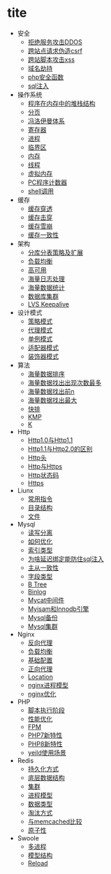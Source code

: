 # tite

- 安全
  * [拒绝服务攻击DDOS](安全/拒绝服务攻击DDOS.md)
  * [跨站点请求伪造csrf](安全/跨站点请求伪造csrf.md)
  * [跨站脚本攻击xss](安全/跨站脚本攻击xss.md)
  * [域名劫持](安全/域名劫持.md)
  * [php安全函数](安全/php安全函数.md)
  * [sql注入](安全/sql注入.md)
- 操作系统
  * [程序在内存中的堆栈结构](操作系统/程序在内存中的堆栈结构.md)
  * [分页](操作系统/分页.md)
  * [冯洛伊曼体系](操作系统/冯洛伊曼体系.md)
  * [寄存器](操作系统/寄存器.md)
  * [进程](操作系统/进程.md)
  * [临界区](操作系统/临界区.md)
  * [内存](操作系统/内存.md)
  * [线程](操作系统/线程.md)
  * [虚拟内存](操作系统/虚拟内存.md)
  * [PC程序计数器](操作系统/PC程序计数器.md)
  * [shell调用](操作系统/shell调用.md)
- 缓存
  * [缓存穿透](缓存/缓存穿透.md)
  * [缓存击穿](缓存/缓存击穿.md)
  * [缓存雪崩](缓存/缓存雪崩.md)
  * [缓存一致性](缓存/缓存一致性.md)
- 架构
  * [分库分表策略及扩展](架构/分库分表策略及扩展.md)
  * [负载均衡](架构/负载均衡.md)
  * [高可用](架构/高可用.md)
  * [海量日志处理](架构/海量日志处理.md)
  * [海量数据统计](架构/海量数据统计.md)
  * [数据库集群](架构/数据库集群.md)
  * [LVS Keepalive](架构/LVS+keepalive.md)
- 设计模式
  * [策略模式](设计模式/策略模式.md)
  * [代理模式](设计模式/代理模式.md)
  * [单例模式](设计模式/单例模式.md)
  * [适配器模式](设计模式/适配器模式.md)
  * [装饰器模式](设计模式/装饰器模式.md)
- 算法
  * [海量数据排序](算法/海量数据排序.md)
  * [海量数据找出出现次数最多](算法/海量数据找出出现次数最多.md)
  * [海量数据找出前n](算法/海量数据找出前n.md)
  * [海量数据找出最大](算法/海量数据找出最大.md)
  * [快排](算法/快排.md)
  * [KMP](算法/KMP.md)
  * [K](算法/top-k.md)
- Http
  * [Http1.0与Http1.1](Http/Http1.0与Http1.1.md)
  * [Http1.1与Http2.0的区别](Http/Http1.1与Http2.0的区别.md)
  * [Http头](Http/Http头.md)
  * [Http与Https](Http/Http与Https.md)
  * [Http状态码](Http/Http状态码.md)
  * [Https](Http/Https.md)
- Liunx
  * [常用指令](Liunx/常用指令.md)
  * [目录结构](Liunx/目录结构.md)
  * [文件](Liunx/文件.md)
- Mysql
  * [读写分离](Mysql/读写分离.md)
  * [如何优化](Mysql/如何优化.md)
  * [索引类型](Mysql/索引类型.md)
  * [为啥延迟绑定能防住sql注入](Mysql/为啥延迟绑定能防住sql注入.md)
  * [主从一致性](Mysql/主从一致性.md)
  * [字段类型](Mysql/字段类型.md)
  * [B Tree](Mysql/B+tree.md)
  * [Binlog](Mysql/binlog.md)
  * [Mycat中间件](Mysql/Mycat中间件.md)
  * [Myisam和Innodb引擎](Mysql/Myisam和Innodb引擎.md)
  * [Mysql备份](Mysql/Mysql备份.md)
  * [Mysql集群](Mysql/Mysql集群.md)
- Nginx
  * [反向代理](Nginx/反向代理.md)
  * [负载均衡](Nginx/负载均衡.md)
  * [基础配置](Nginx/基础配置.md)
  * [正向代理](Nginx/正向代理.md)
  * [Location](Nginx/location.md)
  * [nginx进程模型](Nginx/nginx进程模型.md)
  * [nginx优化](Nginx/nginx优化.md)
- PHP
  * [脚本执行阶段](PHP/脚本执行阶段.md)
  * [性能优化](PHP/性能优化.md)
  * [FPM](PHP/FPM.md)
  * [PHP7新特性](PHP/PHP7新特性.md)
  * [PHP8新特性](PHP/PHP8新特性.md)
  * [yeild使用场景](PHP/yeild使用场景.md)
- Redis
  * [持久化方式](Redis/持久化方式.md)
  * [底层数据结构](Redis/底层数据结构.md)
  * [集群](Redis/集群.md)
  * [进程模型](Redis/进程模型.md)
  * [数据类型](Redis/数据类型.md)
  * [淘汰方式](Redis/淘汰方式.md)
  * [与memcached比较](Redis/与memcached比较.md)
  * [原子性](Redis/原子性.md)
- Swoole
  * [多进程](Swoole/多进程.md)
  * [模型结构](Swoole/模型结构.md)
  * [Reload](Swoole/reload.md)
